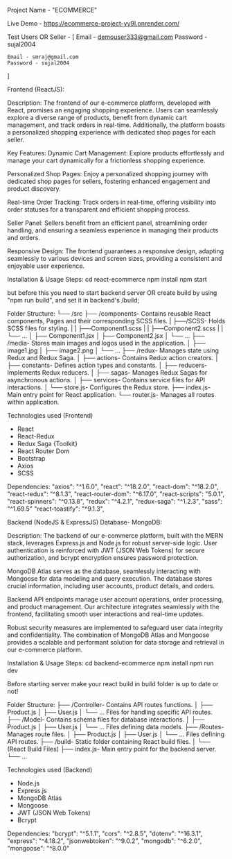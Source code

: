 Project Name - "ECOMMERCE"


Live Demo - https://ecommerce-project-yy9l.onrender.com/

Test Users OR Seller - [
    Email - demouser333@gmail.com
    Password - sujal2004

    Email - smraj@gmail.com
    Password - sujal2004
]



Frontend (ReactJS):

Description:
The frontend of our e-commerce platform, developed with React, promises an engaging shopping experience. Users can seamlessly explore a diverse range of products, benefit from dynamic cart management, and track orders in real-time. Additionally, the platform boasts a personalized shopping experience with dedicated shop pages for each seller.

Key Features:
Dynamic Cart Management:
Explore products effortlessly and manage your cart dynamically for a frictionless shopping experience.

Personalized Shop Pages:
Enjoy a personalized shopping journey with dedicated shop pages for sellers, fostering enhanced engagement and product discovery.

Real-time Order Tracking:
Track orders in real-time, offering visibility into order statuses for a transparent and efficient shopping process.

Seller Panel:
Sellers benefit from an efficient panel, streamlining order handling, and ensuring a seamless experience in managing their products and orders.

Responsive Design:
The frontend guarantees a responsive design, adapting seamlessly to various devices and screen sizes, providing a consistent and enjoyable user experience.

Installation & Usage Steps:
cd react-ecommerce
npm install
npm start

but before this you need to start backend server OR
create build by using "npm run build", and set it in backend's /build;

Folder Structure:
└── /src
├── /components- Contains reusable React components, Pages and their corresponding SCSS files.
| ├──/SCSS- Holds SCSS files for styling.
| | ├──Component1.scss
| | ├──Component2.scss
| | └── ...
│ ├── Component1.jsx
│ ├── Component2.jsx
│ └── ...
├── /media- Stores main images and logos used in the application.
│ ├── image1.jpg
│ ├── image2.png
│ └── ...
├── /redux- Manages state using Redux and Redux Saga.
│ ├── actions- Contains Redux action creators.
│ ├── constants- Defines action types and constants.
│ ├── reducers- Implements Redux reducers.
│ ├── sagas- Manages Redux Sagas for asynchronous actions.
│ ├── services- Contains service files for API interactions.
│ └── store.js- Configures the Redux store.
├── index.js- Main entry point for React application.
└── router.js- Manages all routes within application.

Technologies used (Frontend)

- React
- React-Redux
- Redux Saga {Toolkit}
- React Router Dom
- Bootstrap
- Axios
- SCSS

Dependencies:
"axios": "^1.6.0",
"react": "^18.2.0",
"react-dom": "^18.2.0",
"react-redux": "^8.1.3",
"react-router-dom": "^6.17.0",
"react-scripts": "5.0.1",
"react-spinners": "^0.13.8",
"redux": "^4.2.1",
"redux-saga": "^1.2.3",
"sass": "^1.69.5"
"react-toastify": "^9.1.3",


Backend (NodeJS & ExpressJS) Database- MongoDB:

Description:
The backend of our e-commerce platform, built with the MERN stack, leverages Express.js and Node.js for robust server-side logic. User authentication is reinforced with JWT (JSON Web Tokens) for secure authorization, and bcrypt encryption ensures password protection.

MongoDB Atlas serves as the database, seamlessly interacting with Mongoose for data modeling and query execution. The database stores crucial information, including user accounts, product details, and orders.

Backend API endpoints manage user account operations, order processing, and product management. Our architecture integrates seamlessly with the frontend, facilitating smooth user interactions and real-time updates.

Robust security measures are implemented to safeguard user data integrity and confidentiality. The combination of MongoDB Atlas and Mongoose provides a scalable and performant solution for data storage and retrieval in our e-commerce platform.

Installation & Usage Steps:
cd backend-ecommerce
npm install
npm run dev

Before starting server make your react build in build folder is up to date or not!

Folder Structure:
├── /Controller- Contains API routes functions.
│ ├── Product.js
│ ├── User.js
│ └── ... Files for handling specific API routes.
├── /Model- Contains schema files for database interactions.
│ ├── Product.js
│ ├── User.js
│ └── ... Files defining data models.
├── /Routes- Manages route files.
│ ├── Product.js
│ ├── User.js
│ └── ... Files defining API routes.
├── /build- Static folder containing React build files.
│ └── (React Build Files)
├── index.js- Main entry point for the backend server.
└── ...

Technologies used (Backend)

- Node.js
- Express.js
- MongoDB Atlas
- Mongoose
- JWT (JSON Web Tokens)
- Bcrypt

Dependencies:
"bcrypt": "^5.1.1",
"cors": "^2.8.5",
"dotenv": "^16.3.1",
"express": "^4.18.2",
"jsonwebtoken": "^9.0.2",
"mongodb": "^6.2.0",
"mongoose": "^8.0.0"
